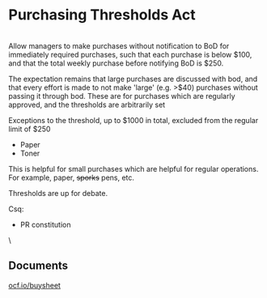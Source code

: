 # Purchasing Thresholds Act

\
Allow managers to make purchases without notification to BoD for immediately required purchases, such that each purchase is below $100, and that the total weekly purchase before notifying BoD is $250. 

The expectation remains that large purchases are discussed with bod, and that every effort is made to not make 'large' (e.g. >$40) purchases without passing it through bod. These are for purchases which are regularly approved, and the thresholds are arbitrarily set 

Exceptions to the threshold, up to $1000 in total, excluded from the regular limit of $250

* Paper
* Toner


This is helpful for small purchases which are helpful for regular operations. For example, paper, ~~sporks~~ pens, etc. 


Thresholds are up for debate.


Csq:

* PR constitution


\
## Documents


[ocf.io/buysheet](https://ocf.io/buysheet)
